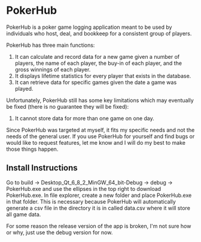 # PokerHub

PokerHub is a poker game logging application meant to be used by individuals who host, deal, and bookkeep for a consistent group of players. 

PokerHub has three main functions:
1. It can calculate and record data for a new game given a number of players, the name of each player, the buy-in of each player, and the gross winnings of each player.
2. It displays lifetime statistics for every player that exists in the database.
3. It can retrieve data for specific games given the date a game was played.

Unfortunately, PokerHub still has some key limitations which may eventually be fixed (there is no guarantee they will be fixed):
1. It cannot store data for more than one game on one day.

Since PokerHub was targeted at myself, it fits my specific needs and not the needs of the general user. If you use PokerHub for yourself and find bugs or would like to request features, let me know and I will do my best to make those things happen.

## Install Instructions
Go to build -> Desktop_Qt_6_8_2_MinGW_64_bit-Debug -> debug -> PokerHub.exe and use the ellipses in the top right to download PokerHub.exe. In file explorer, create a new folder and place PokerHub.exe in that folder. This is necessary because PokerHub will automatically generate a csv file in the directory it is in called data.csv where it will store all game data.

For some reason the release version of the app is broken, I'm not sure how or why, just use the debug version for now.
